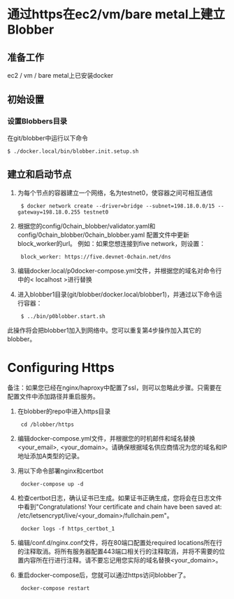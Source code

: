 # 通过https在ec2/vm/bare metal上建立Blobber

## 准备工作

ec2 / vm / bare metal上已安装docker

## 初始设置
### 设置Blobbers目录
在git/blobber中运行以下命令

    $ ./docker.local/bin/blobber.init.setup.sh

## 建立和启动节点

1. 为每个节点的容器建立一个网络，名为testnet0，使容器之间可相互通信

        $ docker network create --driver=bridge --subnet=198.18.0.0/15 --gateway=198.18.0.255 testnet0

2. 根据您的config/0chain_blobber/validator.yaml和config/0chain_blobber/0chain_blobber.yaml 配置文件中更新block_worker的url。
例如：如果您想连接到five network，则设置：

        block_worker: https://five.devnet-0chain.net/dns
3. 编辑docker.local/p0docker-compose.yml文件，并根据您的域名对命令行中的< localhost >进行替换

4. 进入blobber1目录(git/blobber/docker.local/blobber1)，并通过以下命令运行容器：

        $ ../bin/p0blobber.start.sh

此操作将会把blobber1加入到网络中。您可以重复第4步操作加入其它的blobber。


# Configuring Https
备注：如果您已经在nginx/haproxy中配置了ssl，则可以忽略此步骤。只需要在配置文件中添加路径并重启服务。

1. 在blobber的repo中进入https目录
        
        cd /blobber/https
2. 编辑docker-compose.yml文件，并根据您的时机邮件和域名替换<your_email>, <your_domain>。请确保根据域名供应商情况为您的域名和IP地址添加A类型的记录。 

3. 用以下命令部署nginx和certbot

        docker-compose up -d
4. 检查certbot日志，确认证书已生成。如果证书正确生成，您将会在日志文件中看到"Congratulations! Your certificate and chain have been saved at: /etc/letsencrypt/live/<your_domain>/fullchain.pem"。
        
        docker logs -f https_certbot_1 
5. 编辑/conf.d/nginx.conf文件，将在80端口配置处required locations所在行的注释取消。将所有服务器配置443端口相关行的注释取消，并将不需要的位置内容所在行进行注释。请不要忘记用您实际的域名替换<your_domain>。

6. 重启docker-compose后，您就可以通过https访问blobber了。

        docker-compose restart
